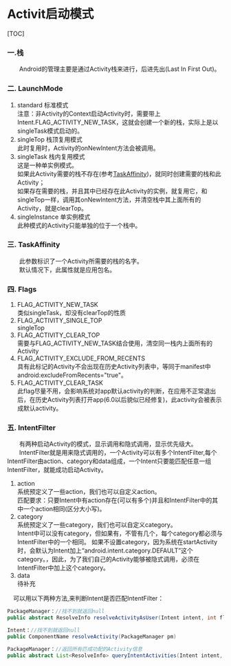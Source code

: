 # Activit启动模式

[TOC]

### 一.栈
&emsp;&emsp;Android的管理主要是通过Activity栈来进行，后进先出(Last In First Out)。

### 二. LaunchMode
1. standard 标准模式  
注意：非Activity的Context启动Activity时，需要带上Intent.FLAG_ACTIVITY_NEW_TASK，这就会创建一个新的栈，实际上是以singleTask模式启动的。
2. singleTop 栈顶复用模式  
此时复用时，Activity的onNewIntent方法会被调用。
3. singleTask 栈内复用模式  
这是一种单实例模式。  
如果此Activity需要的栈不存在(参考[TaskAffinity](#三-taskaffinity))，就同时创建需要的栈和此Activity；  
如果存在需要的栈，并且其中已经存在此Activity的实例，就复用它，和singleTop一样，调用其onNewIntent方法，并清空栈中其上面所有的Activity，就是clearTop。
4. singleInstance 单实例模式  
此种模式的Activity只能单独的位于一个栈中。

### 三. TaskAffinity
&emsp;&emsp;此参数标识了一个Activity所需要的栈的名字。  
&emsp;&emsp;默认情况下，此属性就是应用包名。
### 四. Flags
1. FLAG_ACTIVITY_NEW_TASK  
类似singleTask，却没有clearTop的性质
2. FLAG_ACTIVITY_SINGLE_TOP  
singleTop
3. FLAG_ACTIVITY_CLEAR_TOP  
需要与FLAG_ACTIVITY_NEW_TASK结合使用，清空同一栈内上面所有的Activity
4. FLAG_ACTIVITY_EXCLUDE_FROM_RECENTS  
具有此标记的Activity不会出现在历史Activity列表中，等同于manifest中android:excludeFromRecents="true"。
5. FLAG_ACTIVITY_CLEAR_TASK  
此flag尽量不用，会影响系统对app默认activity的判断，在应用不正常退出后，在历史Activity列表打开app(6.0以后貌似已经修复)，此activity会被表示成默认activity。

### 五. IntentFilter
&emsp;&emsp;有两种启动Activity的模式，显示调用和隐式调用，显示优先级大。  
&emsp;&emsp;IntentFilter就是用来隐式调用的，一个Activity可以有多个IntentFilter,每个IntentFilter由action、category和data组成，一个Intent只要能匹配任意一组IntentFilter，就能成功启动Activity。  

1. action  
系统预定义了一些action，我们也可以自定义action。  
匹配要求：只要Intent中有action存在(可以有多个)并且和IntentFilter中的其中一个action相同(区分大小写)。  
2. category  
系统预定义了一些category，我们也可以自定义category。  
Intent中可以没有category，但如果有，不管有几个，每个category都必须与IntentFilter中的一个相同。
如果不设置category，因为系统在startActivity时，会默认为Intent加上“android.intent.category.DEFAULT”这个category。，因此，为了我们自己的Activity能够被隐式调用，必须在IntentFilter中加上这个category。  
3. data  
        待补充


&emsp;可以用以下两种方法,来判断Intent是否匹配IntentFilter：
``` java
PackageManager：//找不到就返回null
public abstract ResolveInfo resolveActivityAsUser(Intent intent, int flags, int userId);

Intent：//找不到就返回null
public ComponentName resolveActivity(PackageManager pm)

PackageManager：//返回所有匹成功配的Activity信息
public abstract List<ResolveInfo> queryIntentActivities(Intent intent, int flags);
```
